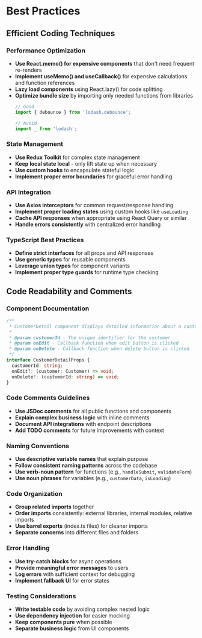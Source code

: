 # Best Practices

## Efficient Coding Techniques

### Performance Optimization
- **Use React.memo() for expensive components** that don't need frequent re-renders
- **Implement useMemo() and useCallback()** for expensive calculations and function references
- **Lazy load components** using React.lazy() for code splitting
- **Optimize bundle size** by importing only needed functions from libraries
  ```typescript
  // Good
  import { debounce } from 'lodash.debounce';
  
  // Avoid
  import _ from 'lodash';
  ```

### State Management
- **Use Redux Toolkit** for complex state management
- **Keep local state local** - only lift state up when necessary
- **Use custom hooks** to encapsulate stateful logic
- **Implement proper error boundaries** for graceful error handling

### API Integration
- **Use Axios interceptors** for common request/response handling
- **Implement proper loading states** using custom hooks like `useLoading`
- **Cache API responses** when appropriate using React Query or similar
- **Handle errors consistently** with centralized error handling

### TypeScript Best Practices
- **Define strict interfaces** for all props and API responses
- **Use generic types** for reusable components
- **Leverage union types** for component variants
- **Implement proper type guards** for runtime type checking

## Code Readability and Comments

### Component Documentation
```typescript
/**
 * CustomerDetail component displays detailed information about a customer
 * 
 * @param customerId - The unique identifier for the customer
 * @param onEdit - Callback function when edit button is clicked
 * @param onDelete - Callback function when delete button is clicked
 */
interface CustomerDetailProps {
  customerId: string;
  onEdit?: (customer: Customer) => void;
  onDelete?: (customerId: string) => void;
}
```

### Code Comments Guidelines
- **Use JSDoc comments** for all public functions and components
- **Explain complex business logic** with inline comments
- **Document API integrations** with endpoint descriptions
- **Add TODO comments** for future improvements with context

### Naming Conventions
- **Use descriptive variable names** that explain purpose
- **Follow consistent naming patterns** across the codebase
- **Use verb-noun pattern** for functions (e.g., `handleSubmit`, `validateForm`)
- **Use noun phrases** for variables (e.g., `customerData`, `isLoading`)

### Code Organization
- **Group related imports** together
- **Order imports** consistently: external libraries, internal modules, relative imports
- **Use barrel exports** (index.ts files) for cleaner imports
- **Separate concerns** into different files and folders

### Error Handling
- **Use try-catch blocks** for async operations
- **Provide meaningful error messages** to users
- **Log errors** with sufficient context for debugging
- **Implement fallback UI** for error states

### Testing Considerations
- **Write testable code** by avoiding complex nested logic
- **Use dependency injection** for easier mocking
- **Keep components pure** when possible
- **Separate business logic** from UI components